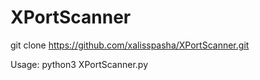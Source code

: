 # XPortScanner

git clone https://github.com/xalisspasha/XPortScanner.git

Usage:
python3 XPortScanner.py <ip> 
